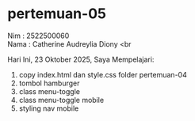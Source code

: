 # pertemuan-05

Nim : 2522500060 <br>
Nama : Catherine Audreylia Diony <br

Hari Ini, 23 Oktober 2025, Saya Mempelajari: 
<ol>
  <li>copy index.html dan style.css folder pertemuan-04</li>
  <li>tombol hamburger</li>
  <li>class menu-toggle</li>
  <li>class menu-toggle mobile</li>
  <li>styling nav mobile</li>
</ol>